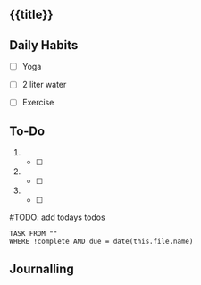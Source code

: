 ## {{title}}

## Daily Habits
- [ ] Yoga
- [ ] 2 liter water
- [ ] Exercise


## To-Do
1. - [ ] 
2.  - [ ]
3.  - [ ] 

#TODO: add todays todos

```dataview
TASK FROM ""
WHERE !complete AND due = date(this.file.name)
```

## Journalling
